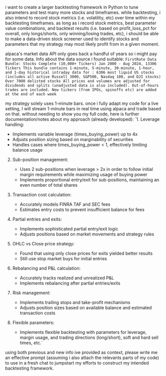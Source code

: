 i want to create a larger backtesting framework in Python to tune parameters and test many more stocks and timeframes. while backtesting, i also intend to record stock metrics (i.e. volatility, etc) over time within my backtesting timeframes. as long as i record stock metrics, best parameter value combinations, and backtest results (i.e. based on profit_loss_pct for overall, only longs/shorts, only winning/losing trades, etc), i should be able to make a data-driven stock screener used to identify stocks and parameters that my strategy may most likely profit from in a given moment.

alpaca's market data API only goes back a handful of years so i might pay for some data. Info about the data source i found suitable:
`FirstRate Data
Bundle: Stocks Complete (10,000+ Tickers)
Jan 2000 - Aug 2024, 13306 Tickers
This bundle contains 1-minute, 5-minute, 30-minute, 1-hour, and 1-day historical intraday data for :
6306 most liquid US stocks (includes all active Russell 3000, S&P500, Nasdaq 100, and DJI stocks)
Over 7000 delisted stocks
All prices and volumes are adjusted for dividends and splits (unadjusted data is also included). Out-of-hours trades are included.
New tickers (from IPOs, spinoffs etc) are added at the end of each week`


my strategy solely uses 1-minute bars. once i fully adapt my code for a live setting, I will stream 1-minute bars in real time using alpaca and trade based on that.
without needing to show you my full code, here is further documentation/notes about my approach (already developed):
`1. Leverage handling:
   - Implements variable leverage (times_buying_power) up to 4x
   - Adjusts position sizing based on marginability of securities
   - Handles cases where times_buying_power < 1, effectively limiting balance usage

2. Sub-position management:
   - Uses 2 sub-positions when leverage > 2x in order to follow initial margin requirements while maximizing usage of buying power
   - Implements proportional entry/exit for sub-positions, maintaining an even number of total shares

3. Transaction cost calculation:
   - Accurately models FINRA TAF and SEC fees
   - Estimates entry costs to prevent insufficient balance for fees

4. Partial entries and exits:
   - Implements sophisticated partial entry/exit logic
   - Adjusts positions based on market movements and strategy rules

5. OHLC vs Close price strategy:
   - Found that using only close prices for exits yielded better results
   - Still use stop market buys for initial entries

6. Rebalancing and P&L calculation:
   - Accurately tracks realized and unrealized P&L
   - Implements rebalancing after partial entries/exits

7. Risk management:
   - Implements trailing stops and take-profit mechanisms
   - Adjusts position sizes based on available balance and estimated transaction costs

8. Flexible parameters:
   - Implements flexible backtesting with parameters for leverage, margin usage, and trading directions (long/short), soft and hard sell times, etc.`

using both previous and new info ive provided as context, please write me an effective prompt (assuming i also attach the relevants parts of my code) to use in a fresh chat to jumpstart my efforts to construct my intended backtesting framework.
